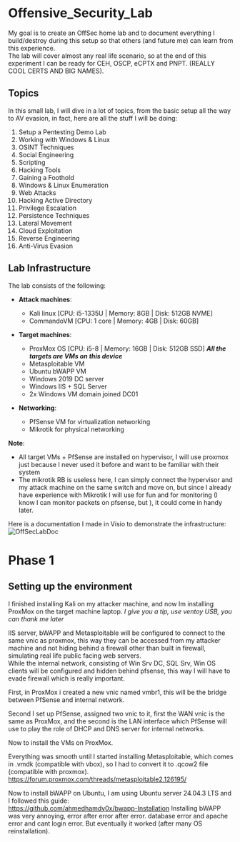 # Offensive_Security_Lab

My goal is to create an OffSec home lab and to document everything I build/destroy during this setup so that others (and future me) can learn from this experience.  
The lab will cover almost any real life scenario, so at the end of this experiment I can be ready for CEH, OSCP, eCPTX and PNPT. (REALLY COOL CERTS AND BIG NAMES).  

## Topics
In this small lab, I will dive in a lot of topics, from the basic setup all the way to AV evasion, in fact, here are all the stuff I will be doing:
1. Setup a Pentesting Demo Lab
2. Working with Windows & Linux
3. OSINT Techniques
4. Social Engineering
5. Scripting
6. Hacking Tools
7. Gaining a Foothold
8. Windows & Linux Enumeration
9. Web Attacks
10. Hacking Active Directory
11. Privilege Escalation
12. Persistence Techniques
13. Lateral Movement
14. Cloud Exploitation
15. Reverse Engineering
16. Anti-Virus Evasion

## Lab Infrastructure

The lab consists of the following:
  - **Attack machines**:
    - Kali linux [CPU: i5-1335U | Memory: 8GB | Disk: 512GB NVME]
    - CommandoVM [CPU: 1 core | Memory: 4GB | Disk: 60GB]
  
  - **Target machines**:
    - ProxMox OS [CPU: i5-8 | Memory: 16GB | Disk: 512GB SSD] ***All the targets are VMs on this device***
    - Metasploitable VM
    - Ubuntu bWAPP VM
    - Windows 2019 DC server
    - Windows IIS + SQL Server
    - 2x Windows VM domain joined DC01
  
  - **Networking**:
    - PfSense VM for virtualization networking
    - Mikrotik for physical networking

**Note**:
  - All target VMs + PfSense are installed on hypervisor, I will use proxmox just because I never used it before and want to be familiar with their system
  - The mikrotik RB is useless here, I can simply connect the hypervisor and my attack machine on the same switch and move on, but since I already have experience with Mikrotik I will use for fun and for monitoring (I know I can monitor packets on pfsense, but ), it could come in handy later.

      
Here is a documentation I made in Visio to demonstrate the infrastructure:
![OffSecLabDoc](https://github.com/user-attachments/assets/57144360-c491-4e6b-b4e4-a2a9d8c5265a)

# Phase 1

## Setting up the environment

I finished installing Kali on my attacker machine, and now Im installing ProxMox on the target machine laptop. *I give you a tip, use ventoy USB, you can thank me later*

IIS server, bWAPP and Metasploitable will be configured to connect to the same vnic as proxmox, this way they can be accessed from my attacker machine and not hiding behind a firewall other than built in firewall, simulating real life public facing web servers.  
While the internal network, consisting of Win Srv DC, SQL Srv, Win OS clients will be configured and hidden behind pfsense, this way I will have to evade firewall which is really important.  

First, in ProxMox i created a new vnic named vmbr1, this will be the bridge between PfSense and internal network.

Second I set up PfSense, assigned two vnic to it, first the WAN vnic is the same as ProxMox, and the second is the LAN interface which PfSense will use to play the role of DHCP and DNS server for internal networks.

Now to install the VMs on ProxMox.

Everything was smooth until I started installing Metasploitable, which comes in .vmdk (compatible with vbox), so I had to convert it to .qcow2 file (compatible with proxmox).  
https://forum.proxmox.com/threads/metasploitable2.126195/

Now to install bWAPP on Ubuntu, I am using Ubuntu server 24.04.3 LTS and I followed this guide:  
https://github.com/ahmedhamdy0x/bwapp-Installation
Installing bWAPP was very annoying, error after error after error. database error and apache error and cant login error. But eventually it worked (after many OS reinstallation).

